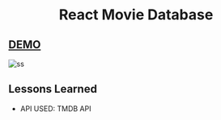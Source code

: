<h1 align=center>React Movie Database</h1>

## [DEMO]()

![ss](./ss.png)

## Lessons Learned

- API USED: TMDB API
